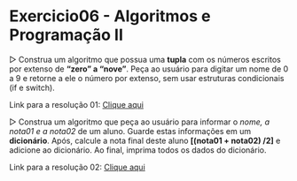 # Exercicio06 - Algoritmos e Programação II

  ▷ Construa um algoritmo que possua uma __tupla__ com os números escritos por extenso de **“zero” a “nove”**. Peça ao usuário para digitar um nome de 0 a 9 e retorne a ele o número por extenso, sem usar estruturas condicionais (if e switch).

Link para a resolução 01: [Clique aqui](https://github.com/lauraromerosantos/Exercicio06_Algoritmos_Programacao_II/blob/master/Tuple.py) 

   ▷ Construa um algoritmo que peça ao usuário para informar o _nome, a nota01 e a nota02_ de um aluno. Guarde estas informações em um __dicionário__. Após, calcule a nota final deste aluno __[(nota01 + nota02) /2]__ e adicione ao dicionário. Ao final, imprima todos os dados do dicionário.

Link para a resolução 02: [Clique aqui](https://github.com/lauraromerosantos/Exercicio06_Algoritmos_Programacao_II/blob/master/Dictionary.py) 


